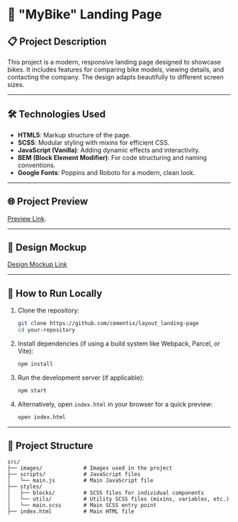# 🚴 "MyBike" Landing Page

## 📋 Project Description

This project is a modern, responsive landing page designed to showcase bikes. It includes features for comparing bike models, viewing details, and contacting the company. The design adapts beautifully to different screen sizes.

---

## 🛠️ Technologies Used

- **HTML5**: Markup structure of the page.
- **SCSS**: Modular styling with mixins for efficient CSS.
- **JavaScript (Vanilla)**: Adding dynamic effects and interactivity.
- **BEM (Block Element Modifier)**: For code structuring and naming conventions.
- **Google Fonts**: Poppins and Roboto for a modern, clean look.

---

## 🌐 Project Preview

[Preview Link](https://cementix.github.io/layout_landing-page/).

---

## 🎨 Design Mockup

[Design Mockup Link](https://www.figma.com/design/NZQAIydtHo5QkINyGLHNcq/BIKE-New-Version?node-id=26-333&t=rOOAGECVywXLHSYA-0)

---

## 🚀 How to Run Locally

1. Clone the repository:

   ```bash
   git clone https://github.com/cementix/layout_landing-page
   cd your-repository
   ```

2. Install dependencies (if using a build system like Webpack, Parcel, or Vite):

   ```bash
   npm install
   ```

3. Run the development server (if applicable):

   ```bash
   npm start
   ```

4. Alternatively, open `index.html` in your browser for a quick preview:
   ```bash
   open index.html
   ```

---

## 📂 Project Structure

```plaintext
src/
├── images/             # Images used in the project
├── scripts/            # JavaScript files
│   └── main.js         # Main JavaScript file
├── styles/
│   ├── blocks/         # SCSS files for individual components
│   └── utils/          # Utility SCSS files (mixins, variables, etc.)
│   └── main.scss       # Main SCSS entry point
├── index.html          # Main HTML file
```
